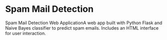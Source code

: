 # Spam Mail Detection
 
Spam Mail Detection Web ApplicationA web app built with Python Flask and Naive Bayes classifier to predict spam emails. Includes an HTML interface for user interaction.

